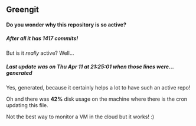 ## Greengit

#### Do you wonder why this repository is so active?

##### After all it has 1417 commits!

But is it *really* active? Well...

##### Last update was on Thu Apr 11 at 21:25:01 when those lines were... generated

Yes, generated, because it certainly helps a lot to have such an active repo!

Oh and there was **42%** disk usage on the machine
where there is the cron updating this file.

Not the best way to monitor a VM in the cloud but it works! :)
